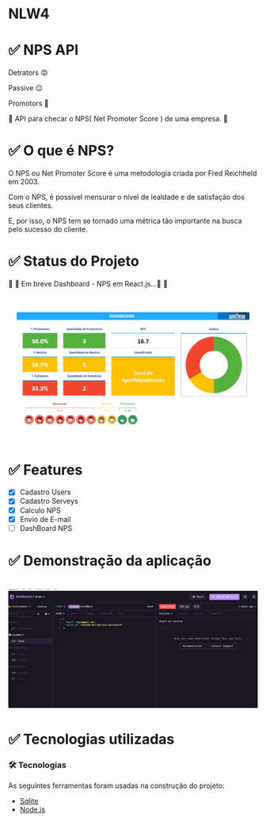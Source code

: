 
# NLW4


 # ✅ NPS API 
 
   Detrators 😡
   
   Passive   😐
   
   Promotors 🤩
 
   🚀 API para checar o NPS( Net Promoter Score ) de uma empresa. 🚀
   
 # ✅  O que é NPS?
 
 
O NPS ou Net Promoter Score é uma metodologia criada por Fred Reichheld em 2003.

Com o NPS, é possível mensurar o nível de lealdade e de satisfação dos seus clientes.

E, por isso, o NPS tem se tornado uma métrica tão importante na busca pelo sucesso do cliente.
   

# ✅ Status do Projeto


🚧  🚀 Em breve Dashboard - NPS em React.js...🚀  🚧

<h1 align="center">
  <img src=Api/public/NPSDashBoard.png />
</h1>


#  ✅ Features

- [x] Cadastro Users
- [x] Cadastro Serveys
- [x] Calculo NPS
- [x] Envio de E-mail  
- [ ] DashBoard NPS 

# ✅ Demonstração da aplicação

<h1 align="center">
  <img src=Api/public/AppNpsDemo.gif />
</h1>


# ✅ Tecnologias utilizadas

### 🛠 Tecnologias

As seguintes ferramentas foram usadas na construção do projeto:

- [Sqlite](https://www.sqlite.org/index.html)
- [Node.js](https://nodejs.org/en/)


<Div style{alingnItems: 'center'}> 

</Div>


 

